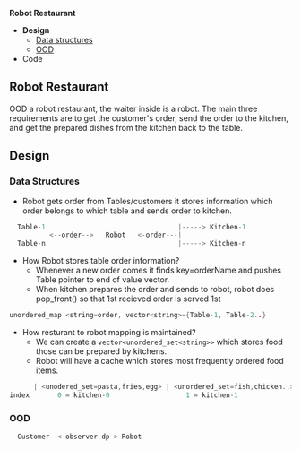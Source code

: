 **Robot Restaurant**
- **Design**
  - [Data structures](#d)
  - [OOD](#o)
- Code

## Robot Restaurant
OOD a robot restaurant, the waiter inside is a robot. The main three requirements are to get the customer's order, send the order to the kitchen, and get the prepared dishes from the kitchen back to the table.

## Design
<a name=d></a>
### Data Structures
- Robot gets order from Tables/customers it stores information which order belongs to which table and sends order to kitchen.
```c
  Table-1                                 |-----> Kitchen-1
          <--order-->   Robot   <-order---|
  Table-n                                 |-----> Kitchen-n
```
- How Robot stores table order information?
  - Whenever a new order comes it finds key=orderName and pushes Table pointer to end of value vector.
  - When kitchen prepares the order and sends to robot, robot does pop_front() so that 1st recieved order is served 1st
```c
unordered_map <string=order, vector<string>={Table-1, Table-2..}
```
- How resturant to robot mapping is maintained?
  - We can create a `vector<unordered_set<string>>` which stores food those can be prepared by kitchens.
  - Robot will have a cache which stores most frequently ordered food items.
```c
      | <unodered_set=pasta,fries,egg> | <unordered_set=fish,chicken..> |
index       0 = kitchen-0                   1 = kitchen-1
```

<a name=o></a>
### OOD
```c
  Customer  <-observer dp-> Robot
```
